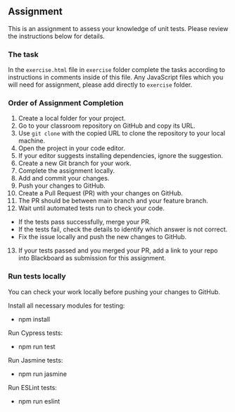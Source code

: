 ## Assignment

This is an assignment to assess your knowledge of unit tests. Please review the instructions below for details.

### The task

In the `exercise.html` file in `exercise` folder complete the tasks according to instructions in comments inside of this file.
Any JavaScript files which you will need for assignment, please add directly to `exercise` folder.

### Order of Assignment Completion

1. Create a local folder for your project.
2. Go to your classroom repository on GitHub and copy its URL.
3. Use `git clone` with the copied URL to clone the repository to your local machine.
4. Open the project in your code editor.
5. If your editor suggests installing dependencies, ignore the suggestion.
6. Create a new Git branch for your work.
7. Complete the assignment locally.
8. Add and commit your changes.
9. Push your changes to GitHub.
10. Create a Pull Request (PR) with your changes on GitHub.
11. The PR should be between main branch and your feature branch.
12. Wait until automated tests run to check your code. 
- If the tests pass successfully, merge your PR.
- If the tests fail, check the details to identify which answer is not correct.
- Fix the issue locally and push the new changes to GitHub.
13. If your tests passed and you merged your PR, add a link to your repo into Blackboard as submission for this assignment.

### Run tests locally

You can check your work locally before pushing your changes to GitHub.

Install all necessary modules for testing:
- npm install

Run Cypress tests:
- npm run test

Run Jasmine tests:
- npm run jasmine

Run ESLint tests:
- npm run eslint

